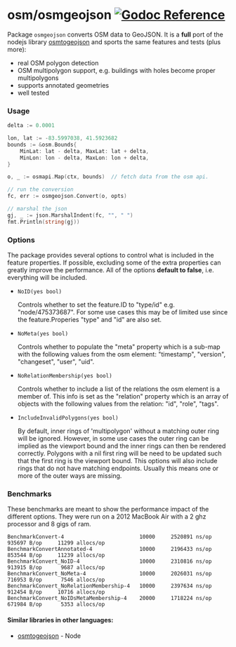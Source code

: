 # osm/osmgeojson [![Godoc Reference](https://godoc.org/github.com/koudaimiwa/osm/osmgeojson?status.svg)](https://godoc.org/github.com/koudaimiwa/osm/osmgeojson)

Package `osmgeojson` converts OSM data to GeoJSON. It is a **full** port of the
nodejs library [osmtogeojson](https://github.com/tyrasd/osmtogeojson) and sports
the same features and tests (plus more):

- real OSM polygon detection
- OSM multipolygon support, e.g. buildings with holes become proper multipolygons
- supports annotated geometries
- well tested

### Usage

```go
delta := 0.0001

lon, lat := -83.5997038, 41.5923682
bounds := &osm.Bounds{
	MinLat: lat - delta, MaxLat: lat + delta,
	MinLon: lon - delta, MaxLon: lon + delta,
}

o, _ := osmapi.Map(ctx, bounds)  // fetch data from the osm api.

// run the conversion
fc, err := osmgeojson.Convert(o, opts)

// marshal the json
gj, _ := json.MarshalIndent(fc, "", " ")
fmt.Println(string(gj))
```

### Options

The package provides several options to control what is included in the feature properties.
If possible, excluding some of the extra properties can greatly improve the performance.
All of the options **default to false**, i.e. everything will be included.

- `NoID(yes bool)`

  Controls whether to set the feature.ID to "type/id" e.g. "node/475373687". For some use cases
  this may be of limited use since the feature.Properies "type" and "id" are also set.

- `NoMeta(yes bool)`

  Controls whether to populate the "meta" property which is a sub-map with the
  following values from the osm element: "timestamp", "version", "changeset", "user", "uid".

- `NoRelationMembership(yes bool)`

  Controls whether to include a list of the relations the osm element is a member of.
  This info is set as the "relation" property which is an array of objects with the
  following values from the relation: "id", "role", "tags".

- `IncludeInvalidPolygons(yes bool)`

  By default, inner rings of 'multipolygon' without a matching outer ring will be ignored.
  However, in some use cases the outer ring can be implied as the viewport bound and the inner rings
  can then be rendered correctly. Polygons with a nil first ring will be need to be updated such
  that the first ring is the viewport bound. This options will also include rings that do not
  have matching endpoints. Usually this means one or more of the outer ways are missing.

### Benchmarks

These benchmarks are meant to show the performance impact of the different options.
They were run on a 2012 MacBook Air with a 2 ghz processor and 8 gigs of ram.

```
BenchmarkConvert-4                        10000     2520891 ns/op     935697 B/op     11299 allocs/op
BenchmarkConvertAnnotated-4               10000     2196433 ns/op     853544 B/op     11239 allocs/op
BenchmarkConvert_NoID-4                   10000     2310816 ns/op     913915 B/op      9687 allocs/op
BenchmarkConvert_NoMeta-4                 10000     2026031 ns/op     716953 B/op      7546 allocs/op
BenchmarkConvert_NoRelationMembership-4   10000     2397634 ns/op     912454 B/op     10716 allocs/op
BenchmarkConvert_NoIDsMetaMembership-4    20000     1718224 ns/op     671984 B/op      5353 allocs/op
```

#### Similar libraries in other languages:

- [osmtogeojson](https://github.com/tyrasd/osmtogeojson) - Node
